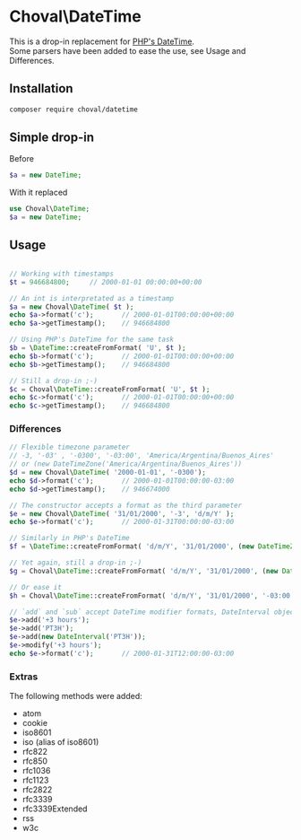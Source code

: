 # Choval\DateTime

This is a drop-in replacement for [PHP's DateTime](https://www.php.net/manual/en/class.datetime.php).  
Some parsers have been added to ease the use, see Usage and Differences.

## Installation

```sh
composer require choval/datetime
```

## Simple drop-in

Before

```php
$a = new DateTime;
```

With it replaced

```php
use Choval\DateTime;
$a = new DateTime;
```

## Usage

```php

// Working with timestamps
$t = 946684800;     // 2000-01-01 00:00:00+00:00

// An int is interpretated as a timestamp
$a = new Choval\DateTime( $t );
echo $a->format('c');       // 2000-01-01T00:00:00+00:00
echo $a->getTimestamp();    // 946684800

// Using PHP's DateTime for the same task
$b = \DateTime::createFromFormat( 'U', $t );
echo $b->format('c');       // 2000-01-01T00:00:00+00:00
echo $b->getTimestamp();    // 946684800

// Still a drop-in ;-)
$c = Choval\DateTime::createFromFormat( 'U', $t );
echo $c->format('c');       // 2000-01-01T00:00:00+00:00
echo $c->getTimestamp();    // 946684800
```

### Differences

```php
// Flexible timezone parameter
// -3, '-03' , '-0300', '-03:00', 'America/Argentina/Buenos_Aires'
// or (new DateTimeZone('America/Argentina/Buenos_Aires'))
$d = new Choval\DateTime( '2000-01-01', '-0300');
echo $d->format('c');       // 2000-01-01T00:00:00-03:00
echo $d->getTimestamp();    // 946674000

// The constructor accepts a format as the third parameter
$e = new Choval\DateTime( '31/01/2000', '-3', 'd/m/Y' );
echo $e->format('c');       // 2000-01-31T00:00:00-03:00

// Similarly in PHP's DateTime
$f = \DateTime::createFromFormat( 'd/m/Y', '31/01/2000', (new DateTimeZone('America/Argentina/Buenos_Aires')) );

// Yet again, still a drop-in ;-)
$g = Choval\DateTime::createFromFormat( 'd/m/Y', '31/01/2000', (new DateTimeZone('America/Argentina/Buenos_Aires')) );

// Or ease it
$h = Choval\DateTime::createFromFormat( 'd/m/Y', '31/01/2000', '-03:00' );

// `add` and `sub` accept DateTime modifier formats, DateInterval objects or interval_spec (ie: P1Y for 1 year)
$e->add('+3 hours');
$e->add('PT3H');
$e->add(new DateInterval('PT3H'));
$e->modify('+3 hours');
echo $e->format('c');       // 2000-01-31T12:00:00-03:00
```

### Extras

The following methods were added:

* atom
* cookie
* iso8601
* iso (alias of iso8601)
* rfc822
* rfc850
* rfc1036
* rfc1123
* rfc2822
* rfc3339
* rfc3339Extended
* rss
* w3c


